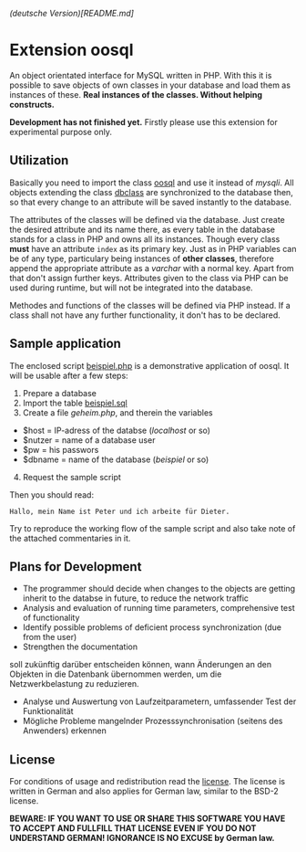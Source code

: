 *(deutsche Version)[README.md]*

Extension oosql
===============

An object orientated interface for MySQL written in PHP. With this it is possible to save objects of own classes in your database and load them
as instances of these. **Real instances of the classes. Without helping constructs.**

**Development has not finished yet.** Firstly please use this extension for experimental purpose only.

Utilization
-----------

Basically you need to import the class [oosql](oosql.php) and use it instead of *mysqli*. All objects extending the class [dbclass](dbclass.php)
are synchronized to the database then, so that every change to an attribute will be saved instantly to the database.

The attributes of the classes will be defined via the database. Just create the desired attribute and its name there, as every table in the
database stands for a class in PHP and owns all its instances. Though every class **must** have an attribute `index` as its primary key. Just as
in PHP variables can be of any type, particulary being instances of **other classes**, therefore append the appropriate attribute as a *varchar*
with a normal key. Apart from that don't assign further keys. Attributes given to the class via PHP can be used during runtime, but will not be
integrated into the database.

Methodes and functions of the classes will be defined via PHP instead. If a class shall not have any further functionality, it don't has to be
declared.

Sample application
------------------

The enclosed script [beispiel.php](beispiel.php) is a demonstrative application of oosql. It will be usable after a few steps:
 1. Prepare a database
 2. Import the table [beispiel.sql](beispiel.sql)
 3. Create a file *geheim.php*, and therein the variables
  - $host = IP-adress of the databse (*localhost* or so)
  - $nutzer = name of a database user
  - $pw = his passwors
  - $dbname = name of the database (*beispiel* or so)
 4. Request the sample script

Then you should read:

    Hallo, mein Name ist Peter und ich arbeite für Dieter.

Try to reproduce the working flow of the sample script and also take note of the attached commentaries in it.

Plans for Development
---------------------

- The programmer should decide when changes to the objects are getting inherit to the databse in future, to reduce the network traffic
- Analysis and evaluation of running time parameters, comprehensive test of functionality
- Identify possible problems of deficient process synchronization (due from the user)
- Strengthen the documentation

 soll zukünftig darüber entscheiden können, wann Änderungen an den Objekten in die Datenbank übernommen werden, um die
Netzwerkbelastung zu reduzieren.
- Analyse und Auswertung von Laufzeitparametern, umfassender Test der Funktionalität
- Mögliche Probleme mangelnder Prozesssynchronisation (seitens des Anwenders) erkennen

License
-------

For conditions of usage and redistribution read the [license](lizenz). The license is written in German and also applies for German law, similar
to the BSD-2 license.

**BEWARE: IF YOU WANT TO USE OR SHARE THIS SOFTWARE YOU HAVE TO ACCEPT AND FULLFILL THAT LICENSE EVEN IF YOU DO NOT UNDERSTAND GERMAN!
IGNORANCE IS NO EXCUSE by German law.**